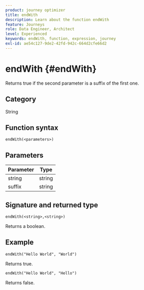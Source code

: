 ```yaml
---
product: journey optimizer
title: endWith
description: Learn about the function endWith
feature: Journeys
role: Data Engineer, Architect
level: Experienced
keywords: endWith, function, expression, journey
exl-id: ae54c127-9de2-42fd-942c-664d2cfe66d2
---
```

# endWith {#endWith}

Returns true if the second parameter is a suffix of the first one.

## Category

String

## Function syntax

`endWith(<parameters>)`

## Parameters

| Parameter | Type             |
|-----------|------------------|
| string   | string |
| suffix   | string |

## Signature and returned type

`endWith(<string>,<string>)`

Returns a boolean.

## Example

`endWith("Hello World", "World")`

Returns true.

`endWith("Hello World", "Hello")`

Returns false.
